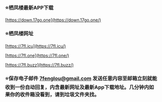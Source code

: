 ### ⭐栖凤楼最新APP下载<br>

[https://down.17go.one](https://down.17go.one/)<br>

### ⭐栖凤楼网址<br>

[https://7fl.icu](https://7fl.icu/)<br>

[https://7fl.one](https://7fl.one/)<br>

[https://7fl.buzz](https://7fl.buzz/)<br>

### ⭐保存电子邮件 [7fenglou@gmail.com](mailto:7fenglou@gmail.com) 发送任意内容至邮箱立刻就能收到一份自动回复，内含最新网址及最新App下载地址。几分钟内如果你的收件箱没看到，请到垃圾文件夹找。
